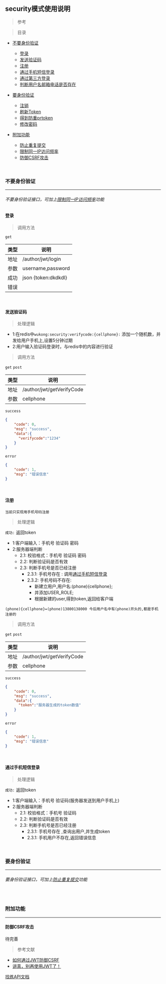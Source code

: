 ## security模式使用说明

>参考



>目录


* [不要身份验证](#不要身份验证)
    * [登录](#登录)
    * [发送验证码](#发送验证码)
    * [注册](#注册)
    * [通过手机短信登录](#通过手机短信登录)
    * [通过第三方登录](#通过第三方登录)
    * [判断用户名邮箱电话是否存在](#判断用户名邮箱电话是否存在)    

* [要身份验证](#要身份验证)
    * [注销](#注销)
    * [刷新Token](#刷新Token)
    * [得到防重prtoken](#得到防重prtoken)
    * [修改密码](#得到防重prtoken)

* [附加功能](#附加功能)
    * [防止重复提交](#防止重复提交)
    * [限制同一IP访问频率](#限制同一IP访问频率)
    * [防御CSRF攻击](#防御CSRF攻击)

    
<br>
    
### 不要身份验证
___

###### 不要身份验证接口，可加上[限制同一IP访问频率](#限制同一IP访问频率)功能

#### 登录

>调用方法

`get`

类型  | 说明|
--------- | --------|
地址 | /author/jwt/login |
参数  | username,password |
成功  | json {token:dkdkdl} |
错误  |  |

<br>


#### 发送验证码

>处理逻辑

* 1:在redis中`wukong:security:verifycode:{cellphone}:` 添加一个随机数，并发给用户手机上,设置5分钟过期
* 2:用户输入验证码登录时，与redis中的内容进行验证


>调用方法

`get` `post`

类型  | 说明|
--------- | --------|
地址 | /author/jwt/getVerifyCode |
参数  | cellphone |


`success`
```json
{
    "code": 0,
    "msg": "success",
    "data":{
      "verifycode":"1234"
    }
}

```

`error`
```json
{
    "code": 1,
    "msg": "错误信息"
}
```





<br>


#### 注册

`当前只实现用手机号码注册`

>处理逻辑

`成功:` 返回token

* 1:客户端输入：手机号 验证码 密码
* 2:服务器端判断
    * 2.1: 校验格式：手机号 验证码 密码
    * 2.2: 判断验证码是否有效
    * 2.3: 判断手机号是否已经注册
        * 2.3.1: 手机号存在   : 调用[通过手机短信登录](#通过手机短信登录)
        * 2.3.2: 手机号码不存在:
            * 新建立用户,用户名:(phone){cellphone};
            * 并添加USER_ROLE;
            * 根据新建的user,得到token,返回给客户端

`(phone){cellphone}=(phone)13800138000 今后用户名中有(phone)开头的,都是手机注册的`

>调用方法

`get` `post`

类型  | 说明|
--------- | --------|
地址 | /author/jwt/getVerifyCode |
参数  | cellphone |


`success`
```json
{
    "code": 0,
    "msg": "success",
    "data":{
      "token":"服务器生成的token数值"
    }
}

```

`error`
```json
{
    "code": 1,
    "msg": "错误信息"
}
```

<br>


#### 通过手机短信登录

>处理逻辑

`成功:` 返回token

* 1:客户端输入：手机号 验证码(服务器发送到用户手机上)
* 2:服务器端判断
    * 2.1: 校验格式：手机号 验证码 
    * 2.2: 判断验证码是否有效
    * 2.3: 判断手机号是否已经注册
        * 2.3.1: 手机号存在 ,查询出用户,并生成token
        * 2.3.1: 手机用户不存在,返回错误信息




<br>

### 要身份验证

___


###### 要身份验证接口，可加上[防止重复提交](#防止重复提交)功能

<br>

### 附加功能
___


#### 防御CSRF攻击

待完善

>参考文献 <br>
* [如何通过JWT防御CSRF](https://segmentfault.com/a/1190000003716037)
* [讲真，别再使用JWT了！](https://www.jianshu.com/p/af8360b83a9f)



[找练API文档](https://www.kancloud.cn/zldev/apidoc/70857)